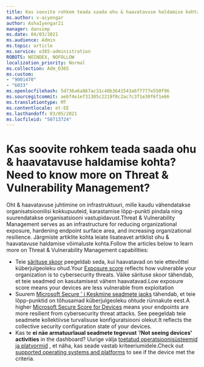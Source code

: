 ```yaml
---
title: Kas soovite rohkem teada saada ohu & haavatavuse haldamise kohta?
ms.author: v-aiyengar
author: AshaIyengar21
manager: dansimp
ms.date: 04/03/2021
ms.audience: Admin
ms.topic: article
ms.service: o365-administration
ROBOTS: NOINDEX, NOFOLLOW
localization_priority: Normal
ms.collection: Adm_O365
ms.custom:
- "9001470"
- "6033"
ms.openlocfilehash: 5d736a6a867ac31c40b3641543a6f7777e550f96
ms.sourcegitcommit: aebf4e1ef31305c2219f0c2ac7c3f1e30f6f1e66
ms.translationtype: MT
ms.contentlocale: et-EE
ms.lasthandoff: 03/05/2021
ms.locfileid: "50713724"
---
```

# <a name="need-to-know-more-on-threat--vulnerability-management"></a><span data-ttu-id="11aca-102">Kas soovite rohkem teada saada ohu & haavatavuse haldamise kohta?</span><span class="sxs-lookup"><span data-stu-id="11aca-102">Need to know more on Threat & Vulnerability Management?</span></span>

<span data-ttu-id="11aca-103">Oht & haavatavuse juhtimine on infrastruktuuri, mille kaudu vähendatakse organisatsioonilisi kokkupuuteid, karastamise lõpp-punkti pindala ning suurendatakse organisatsiooni vastupidavust.</span><span class="sxs-lookup"><span data-stu-id="11aca-103">Threat & Vulnerability Management serves as an infrastructure for reducing organizational exposure, hardening endpoint surface area, and increasing organizational resilience.</span></span> <span data-ttu-id="11aca-104">Järgmiste artiklite kohta leiate lisateavet artiklist ohu & haavatavuse haldamise võimaluste kohta.</span><span class="sxs-lookup"><span data-stu-id="11aca-104">Follow the articles below to learn more on Threat & Vulnerability Management capabilities:</span></span>

- <span data-ttu-id="11aca-105">Teie [särituse skoor](https://docs.microsoft.com/windows/security/threat-protection/microsoft-defender-atp/tvm-exposure-score) peegeldab seda, kui haavatavad on teie ettevõttel küberjulgeoleku ohud.</span><span class="sxs-lookup"><span data-stu-id="11aca-105">Your [Exposure score](https://docs.microsoft.com/windows/security/threat-protection/microsoft-defender-atp/tvm-exposure-score) reflects how vulnerable your organization is to cybersecurity threats.</span></span> <span data-ttu-id="11aca-106">Väike särituse skoor tähendab, et teie seadmed on kasutamisest vähem haavatavad.</span><span class="sxs-lookup"><span data-stu-id="11aca-106">Low exposure score means your devices are less vulnerable from exploitation</span></span>
- <span data-ttu-id="11aca-107">Suurem [Microsoft Secure ' i Keskmine seadmete jaoks](https://docs.microsoft.com/windows/security/threat-protection/microsoft-defender-atp/tvm-microsoft-secure-score-devices) tähendab, et teie lõpp-punktid on tõhusamad küberjulgeoleku ohtude rünnakute eest.</span><span class="sxs-lookup"><span data-stu-id="11aca-107">A higher [Microsoft Secure Score for Devices](https://docs.microsoft.com/windows/security/threat-protection/microsoft-defender-atp/tvm-microsoft-secure-score-devices) means your endpoints are more resilient from cybersecurity threat attacks.</span></span> <span data-ttu-id="11aca-108">See peegeldab teie seadmete kollektiivse turvalisuse konfiguratsiooni olekut.</span><span class="sxs-lookup"><span data-stu-id="11aca-108">It reflects the collective security configuration state of your devices.</span></span>
- <span data-ttu-id="11aca-109">Kas te **ei näe armatuurlaual seadmete tegevust** ?</span><span class="sxs-lookup"><span data-stu-id="11aca-109">**Not seeing devices' activities** in the dashboard?</span></span> <span data-ttu-id="11aca-110">Uurige välja [toetatud operatsioonisüsteemid ja platvormid](https://docs.microsoft.com/windows/security/threat-protection/microsoft-defender-atp/tvm-supported-os) , et näha, kas seade vastab kriteeriumidele.</span><span class="sxs-lookup"><span data-stu-id="11aca-110">Check out [supported operating systems and platforms](https://docs.microsoft.com/windows/security/threat-protection/microsoft-defender-atp/tvm-supported-os) to see if the device met the criteria.</span></span>
